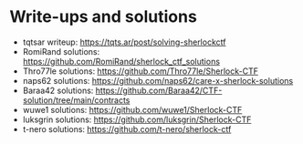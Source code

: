 # Write-ups and solutions

- tqtsar writeup: https://tqts.ar/post/solving-sherlockctf
- RomiRand solutions: https://github.com/RomiRand/sherlock_ctf_solutions
- Thro77le solutions: https://github.com/Thro77le/Sherlock-CTF
- naps62 solutions: https://github.com/naps62/care-x-sherlock-solutions
- Baraa42 solutions: https://github.com/Baraa42/CTF-solution/tree/main/contracts
- wuwe1 solutions: https://github.com/wuwe1/Sherlock-CTF
- luksgrin solutions: https://github.com/luksgrin/Sherlock-CTF
- t-nero solutions: https://github.com/t-nero/sherlock-ctf
